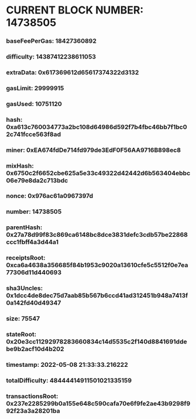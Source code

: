 # CURRENT BLOCK NUMBER: 14738505

### baseFeePerGas: 18427360892
### difficulty: 14387412238611053
### extraData: 0x617369612d65617374322d3132
### gasLimit: 29999915
### gasUsed: 10751120
### hash: 0xa613c760034773a2bc108d64986d592f7b4fbc46bb7f1bc02c741fcce563f8ad
### miner: 0xEA674fdDe714fd979de3EdF0F56AA9716B898ec8
### mixHash: 0x6750c2f6652cbe625a5e33c49322d42442d6b563404ebbc06e79e8da2c713bdc
### nonce: 0x976ac61a0967397d
### number: 14738505
### parentHash: 0x27a78d99f83c869ca6148bc8dce3831defc3cdb57be22868ccc1fbff4a3d44a1
### receiptsRoot: 0xca6a4638a356685f84b1953c9020a13610cfe5c5512f0e7ea77306d11d440693
### sha3Uncles: 0x1dcc4de8dec75d7aab85b567b6ccd41ad312451b948a7413f0a142fd40d49347
### size: 75547
### stateRoot: 0x20e3cc11292978283660834c14d5535c2f140d8841691ddebe9b2acf10d4b202
### timestamp: 2022-05-08 21:33:33.216222
### totalDifficulty: 48444414911501021335159
### transactionsRoot: 0x237e2285299b0a155e648c590cafa70e6f9fe2ae43b9298f992f23a3a28201ba
